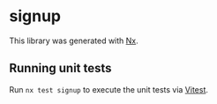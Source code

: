 # signup

This library was generated with [Nx](https://nx.dev).

## Running unit tests

Run `nx test signup` to execute the unit tests via [Vitest](https://vitest.dev/).

